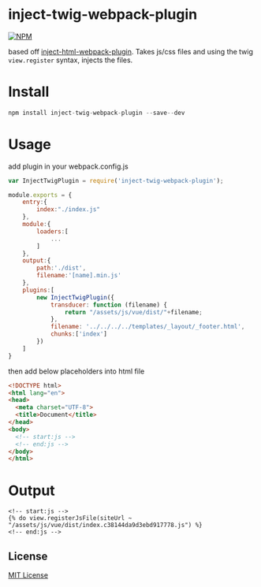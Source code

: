 inject-twig-webpack-plugin
===

[![NPM](https://nodei.co/npm/inject-twig-webpack-plugin.png)](https://nodei.co/npm/inject-twig-webpack-plugin/)

based off [inject-html-webpack-plugin](https://github.com/ali322/inject-html-webpack-plugin). Takes js/css files and using the twig `view.register` syntax, injects the files.

Install
===

```javascript
npm install inject-twig-webpack-plugin --save--dev
```

Usage
===

add plugin in your webpack.config.js

```javascript
var InjectTwigPlugin = require('inject-twig-webpack-plugin');

module.exports = {
    entry:{
        index:"./index.js"
    },
    module:{
        loaders:[
            ...
        ]
    },
    output:{
        path:'./dist',
        filename:'[name].min.js'
    },
    plugins:[
        new InjectTwigPlugin({
            transducer: function (filename) {
                return "/assets/js/vue/dist/"+filename;
            },
            filename: '../../../../templates/_layout/_footer.html',
            chunks:['index']
        })
    ]
}
```

then add below placeholders into html file

```html
<!DOCTYPE html>
<html lang="en">
<head>
  <meta charset="UTF-8">
  <title>Document</title>
</head>
<body>
  <!-- start:js -->
  <!-- end:js -->
</body>
</html>
```

Output
===

```
<!-- start:js --> 
{% do view.registerJsFile(siteUrl ~ "/assets/js/vue/dist/index.c38144da9d3ebd917778.js") %}
<!-- end:js -->
```

## License

[MIT License](http://en.wikipedia.org/wiki/MIT_License)
